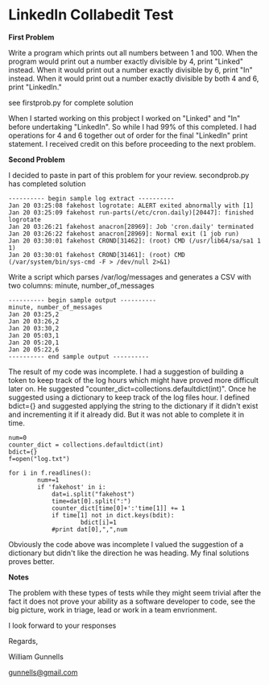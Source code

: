 # LinkedIn Collabedit Test

<b>First Problem</b>

Write a program which prints out all numbers between 1 and 100. When the program would print out a number exactly divisible by 4, print "Linked" instead. When it would print out a number exactly divisible by 6, print "In" instead. When it would print out a number exactly divisible by both 4 and 6, print "LinkedIn."


see firstprob.py for complete solution

When I started working on this probject I worked on "Linked" and "In" before 
undertaking "LinkedIn". So while I had 99% of this completed. I had operations
for 4 and 6 together out of order for the final "LinkedIn" print statement. I 
received credit on this before proceeding to the next problem. 

<b>Second Problem</b>

I decided to paste in part of this problem for your review. secondprob.py has 
completed solution 

	---------- begin sample log extract ----------
	Jan 20 03:25:08 fakehost logrotate: ALERT exited abnormally with [1]
	Jan 20 03:25:09 fakehost run-parts(/etc/cron.daily)[20447]: finished logrotate
	Jan 20 03:26:21 fakehost anacron[28969]: Job 'cron.daily' terminated
	Jan 20 03:26:22 fakehost anacron[28969]: Normal exit (1 job run)
	Jan 20 03:30:01 fakehost CROND[31462]: (root) CMD (/usr/lib64/sa/sa1 1 1)
	Jan 20 03:30:01 fakehost CROND[31461]: (root) CMD (/var/system/bin/sys-cmd -F > /dev/null 2>&1)

Write a script which parses /var/log/messages and generates a CSV with two columns: minute, number_of_messages

	---------- begin sample output ----------
	minute, number_of_messages
	Jan 20 03:25,2
	Jan 20 03:26,2
	Jan 20 03:30,2
	Jan 20 05:03,1
	Jan 20 05:20,1
	Jan 20 05:22,6
	---------- end sample output ----------

The result of my code was incomplete. I had a suggestion of building a token to 
keep track of the log hours which might have proved more difficult later on. 
He suggested "counter_dict=collections.defaultdict(int)". Once he suggested using
a dictionary to keep track of the log files hour. I defined bdict={}
and suggested applying the string to the dictionary if it didn't exist and incrementing
it if it already did. But it was not able to complete it in time.

	num=0
	counter_dict = collections.defaultdict(int)
	bdict={}
	f=open("log.txt")
	
	for i in f.readlines():
    		num+=1
    		if 'fakehost' in i:
        		dat=i.split("fakehost")
        		time=dat[0].split(":")
        		counter_dict[time[0]+':'time[1]] += 1
        		if time[1] not in dict.keys(bdit):
            			bdict[i]=1
        		#print dat[0],",",num

Obviously the code above was incomplete I valued the suggestion of a dictionary 
but didn't like the direction he was heading. My final solutions proves better.  

<b>Notes</b>

The problem with these types of tests while they might seem trivial after the fact it
does not prove your ability as a software developer to code, see the big picture, work
in triage, lead or work in a team envrionment.  

I look forward to your responses

Regards, 

William Gunnells

gunnells@gmail.com


 
